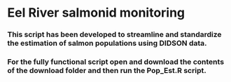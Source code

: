 # Eel River salmonid monitoring

### This script has been developed to streamline and standardize the estimation of salmon populations using DIDSON data. 
### For the fully functional script open and download the contents of the download folder and then run the Pop_Est.R script. 




